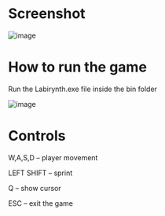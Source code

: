 Screenshot
================================
![image](https://user-images.githubusercontent.com/92261178/170731213-cfa54fcb-01a3-45ac-8e06-17d790e60af0.png)

How to run the game
================================
Run the Labirynth.exe file inside the bin folder

![image](https://user-images.githubusercontent.com/92261178/170734514-ccf200a7-4d38-4e63-bbb8-6344d79860a5.png)

Controls
================================
W,A,S,D – player movement 

LEFT SHIFT – sprint 

Q – show cursor 

ESC – exit the game 
